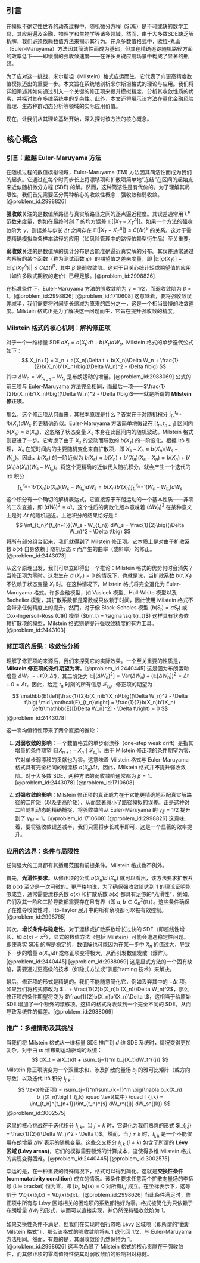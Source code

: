 ## 引言
在模拟不确定性世界的动态过程中，随机微分方程（SDE）是不可或缺的数学工具，其应用遍及金融、物理学和生物学等诸多领域。然而，由于大多数SDE缺乏解析解，我们必须依赖数值方法来揭示其行为。在众多数值格式中，欧拉-丸山（Euler-Maruyama）方法因其简洁性而成为基础，但其在精确追踪随机路径方面的效率低下——即缓慢的强收敛速度——在许多关键应用场景中构成了显著的瓶颈。

为了应对这一挑战，米尔斯坦（Milstein）格式应运而生，它代表了向更高精度数值模拟迈出的重要一步。本文旨在系统地剖析米尔斯坦格式的理论与应用。我们将详细阐述其如何通过引入一个关键的修正项来提升模拟精度，分析其收敛性质的优劣，并探讨其在多维系统中的复杂性。此外，本文还将展示该方法在量化金融风险管理、生态种群动态分析等领域的实际应用价值。

现在，让我们从其理论基础开始，深入探讨该方法的核心概念。

## 核心概念

### 引言：超越 Euler-Maruyama 方法

在随机过程的数值模拟领域，Euler-Maruyama (EM) 方法因其简洁性而成为我们的起点。它通过在每个时间步长上将漂移项和扩散项简单地“冻结”在区间的起始点来近似随机微分方程 (SDE) 的解。然而，这种简洁性是有代价的。为了理解其局限性，我们首先需要区分两种核心的收敛性概念：强收敛和弱收敛。[@problem_id:2998826]

**强收敛**关注的是数值解路径与真实解路径之间的逐点逼近程度。其误差通常用 $L^p$ 范数来度量，例如在最终时刻 $T$ 的均方误差 $\mathbb{E}[|X_T - X_T^{\Delta}|]$。如果一个方法的强收敛阶为 $\gamma$，则误差与步长 $\Delta t$ 之间存在 $\mathbb{E}[|X_T - X_T^{\Delta}|] \le C (\Delta t)^\gamma$ 的关系。这对于需要精确模拟单条样本路径的应用（如风险管理中的路径依赖型衍生品）至关重要。

**弱收敛**关注的是数值解的统计分布是否能准确逼近真实解的分布。其误差通常通过考察解的某个函数（称为测试函数 $\varphi$）的期望值之差来度量，即 $|\mathbb{E}[\varphi(X_T)] - \mathbb{E}[\varphi(X_T^{\Delta})]| \le C (\Delta t)^\beta$，其中 $\beta$ 是弱收敛阶。这对于只关心统计矩或期望值的应用（如许多欧式期权的定价）已经足够。[@problem_id:2998826]

在标准条件下，Euler-Maruyama 方法的强收敛阶为 $\gamma = 1/2$，而弱收敛阶为 $\beta = 1$。[@problem_id:2998826] [@problem_id:1710608] 这意味着，要将强收敛误差减半，我们需要将时间步长缩减为原来的四分之一，这是一个相当缓慢的收敛速度。Milstein 格式正是为了解决这一问题而生，它旨在提升强收敛的精度。

### Milstein 格式的核心机制：解构修正项

对于一个一维标量 SDE $dX_t = a(X_t)dt + b(X_t)dW_t$，Milstein 格式的单步迭代公式如下：
$$
X_{n+1} = X_n + a(X_n)\Delta t + b(X_n)\Delta W_n + \frac{1}{2}b(X_n)b'(X_n)\big((\Delta W_n)^2 - \Delta t\big)
$$
其中 $\Delta W_n = W_{t_{n+1}} - W_{t_n}$ 是布朗运动的增量。[@problem_id:2988069] 公式的前三项与 Euler-Maruyama 方法完全相同，而最后一项——$\frac{1}{2}b(X_n)b'(X_n)\big((\Delta W_n)^2 - \Delta t\big)$——就是所谓的 **Milstein 修正项**。

那么，这个修正项从何而来，其根本原理是什么？答案在于对随机积分 $\int_{t_n}^{t_{n+1}} b(X_s)dW_s$ 的更精确近似。Euler-Maruyama 方法简单地假设在 $[t_n, t_{n+1}]$ 区间内 $b(X_s) \approx b(X_n)$，这忽略了状态变量 $X_s$ 本身在此区间内的随机波动。Milstein 格式则更进了一步。它考虑了由于 $X_s$ 的波动而导致的 $b(X_s)$ 的一阶变化。根据 Itô 引理， $X_s$ 在短时间内的主要随机变化来自扩散项，即 $X_s - X_n \approx b(X_n)(W_s - W_{t_n})$。因此，$b(X_s)$ 的一阶近似为 $b(X_s) \approx b(X_n) + b'(X_n)(X_s - X_n) \approx b(X_n) + b'(X_n)b(X_n)(W_s - W_{t_n})$。将这个更精确的近似代入随机积分，就会产生一个迭代的 Itô 积分：
$$
\int_{t_n}^{t_{n+1}} b'(X_n)b(X_n)(W_s - W_{t_n}) dW_s = b(X_n)b'(X_n) \int_{t_n}^{t_{n+1}}(W_s - W_{t_n}) dW_s
$$
这个积分有一个确切的解析表达式，它直接源于布朗运动的一个基本性质——非零的二次变差，即 $(dW_t)^2 = dt$。这个性质的离散化版本意味着 $(\Delta W_n)^2$ 在某种意义上是对 $\Delta t$ 的随机逼近。上述积分的结果恰好是：
$$
\int_{t_n}^{t_{n+1}}(W_s - W_{t_n}) dW_s = \frac{1}{2}\big((\Delta W_n)^2 - \Delta t\big)
$$
将所有部分组合起来，我们就得到了 Milstein 修正项。它本质上是对由于扩散系数 $b(x)$ 自身依赖于随机状态 $x$ 而产生的曲率（或斜率）的修正。[@problem_id:2443073]

从这个原理出发，我们可以立即得出一个推论：Milstein 格式的优势何时会消失？当修正项为零时。这发生在 $b'(X_n)=0$ 的情况下，也就是说，当扩散系数 $b(t, X_t)$ 不依赖于状态变量 $X_t$ 时。在这种情况下，Milstein 格式将完全退化为 Euler-Maruyama 格式。许多金融模型，如 Vasicek 模型、Hull-White 模型以及 Bachelier 模型，其扩散系数都是常数或只依赖于时间，因此使用 Milstein 格式不会带来任何精度上的提升。然而，对于像 Black-Scholes 模型 ($b(S_t) = \sigma S_t$) 或 Cox-Ingersoll-Ross (CIR) 模型 ($b(r_t) = \sigma \sqrt{r_t}$) 这样具有状态依赖扩散项的模型，Milstein 格式则是提升强收敛精度的有力工具。[@problem_id:2443103]

### 修正项的后果：收敛性分析

理解了修正项的来源后，我们来探究它的实际效果。一个至关重要的性质是，**Milstein 修正项的条件期望为零**。[@problem_id:2440445] 这是因为布朗运动增量 $\Delta W_n \sim \mathcal{N}(0, \Delta t)$，其二阶矩为 $\mathbb{E}[(\Delta W_n)^2] = \text{Var}(\Delta W_n) + (\mathbb{E}[\Delta W_n])^2 = \Delta t + 0 = \Delta t$。因此，给定 $t_n$ 时刻的所有信息 $\mathcal{F}_{t_n}$，修正项的期望为：
$$
\mathbb{E}\left[\frac{1}{2}b(X_n)b'(X_n)\big((\Delta W_n)^2 - \Delta t\big) \mid \mathcal{F}_{t_n}\right] = \frac{1}{2}b(X_n)b'(X_n) \left(\mathbb{E}[(\Delta W_n)^2] - \Delta t\right) = 0
$$
[@problem_id:2443078]

这一零均值特性带来了两个直接的推论：

1.  **对弱收敛的影响**：一个数值格式的单步弱漂移（one-step weak drift）是指其增量的条件期望 $\mathbb{E}[X_{n+1} - X_n \mid \mathcal{F}_{t_n}]$。由于 Milstein 修正项的条件期望为零，它对单步弱漂移的贡献也为零。这意味着 Milstein 格式与 Euler-Maruyama 格式具有完全相同的弱漂移 $a(X_n)\Delta t$。因此，Milstein 格式并**不**提升弱收敛阶。对于大多数 SDE，两种方法的弱收敛阶通常都为 $\beta=1$。[@problem_id:2443078] [@problem_id:1710608]

2.  **对强收敛的影响**：Milstein 修正项的真正威力在于它能更精确地匹配真实解路径的二阶矩（以及更高阶矩），从而显著减小了路径模拟的误差。正是这种对二阶随机动态的精确捕捉，将强收敛阶从 Euler-Maruyama 的 $\gamma_E = 1/2$ 提升到了 $\gamma_M = 1$。[@problem_id:1710608] [@problem_id:2998826] 这意味着，要将强收敛误差减半，我们只需将步长减半即可，这是一个显著的效率提升。

### 应用的边界：条件与局限性

任何强大的工具都有其适用范围和前提条件。Milstein 格式也不例外。

首先，**光滑性要求**。从修正项的公式 $b(X_n)b'(X_n)$ 就可以看出，该方法要求扩散系数 $b(x)$ 至少是一次可微的。更严格地说，为了确保强收敛阶达到 1 的理论证明能够成立，通常需要漂移系数 $a(x)$ 和扩散系数 $b(x)$ 都具有足够的“光滑性”，例如，它们及其一阶和二阶导数都需要存在且有界（即 $a, b \in C_b^2(\mathbb{R})$）。这些条件确保了在推导收敛性时，Itô-Taylor 展开中的所有余项都可以被有效控制。[@problem_id:2998765]

其次，**增长条件与稳定性**。对于漂移或扩散系数增长过快的 SDE（即超线性增长，如 $b(x) \propto x^2$），显式的数值方法（包括 Milstein）可能会遭遇稳定性问题。即使真实 SDE 的解是稳定的，数值解也可能因为在某一步中 $X_n$ 的值过大，导致下一步的增量 $a(X_n)\Delta t$ 或修正项变得极大，从而引发数值发散（爆炸）。[@problem_id:2440445] [@problem_id:2988069] 这是显式方法的一个固有缺陷，需要通过更高级的技术（如隐式方法或“驯服”taming 技术）来解决。

最后，修正项的形式是精确的。我们不能随意简化它，例如丢弃其中的 $- \Delta t$ 项。如果我们将格式修改为 $... + \frac{1}{2}b(X_n)b'(X_n)(\Delta W_n)^2$，那么修正项的条件期望将变为 $\frac{1}{2}b(X_n)b'(X_n)\Delta t$，这相当于给原始 SDE 增加了一个额外的漂移项。这样的格式将收敛到一个完全不同的 SDE，从而导致系统性的偏差。[@problem_id:2988069]

### 推广：多维情形及其挑战

当我们将 Milstein 格式从一维标量 SDE 推广到 $d$ 维 SDE 系统时，情况变得更加复杂。对于由 $m$ 维布朗运动驱动的系统：
$$
dX_t = a(X_t)dt + \sum_{j=1}^m b_j(X_t)dW_t^{(j)}
$$
Milstein 修正项演变为一个双重求和，涉及扩散向量场 $b_j$ 的雅可比矩阵（或方向导数）以及迭代 Itô 积分 $I_{j,k}$：
$$
\text{修正项} = \sum_{j=1}^m\sum_{k=1}^m \big(\nabla b_k(X_n) b_j(X_n)\big) I_{j,k} \quad \text{其中} \quad I_{j,k} = \int_{t_n}^{t_{n+1}}\int_{t_n}^{s} dW_r^{(j)} dW_s^{(k)}
$$
[@problem_id:3002575]

这里的核心挑战在于迭代积分 $I_{j,k}$。当 $j=k$ 时，它退化为我们熟悉的形式 $I_{j,j} = \frac{1}{2}((\Delta W_j)^2 - \Delta t)$。然而，当 $j \neq k$ 时，$I_{j,k}$ 是一个不能仅用布朗增量 $\Delta W$ 表示的随机变量。这些交叉积分 $I_{j,k}$ ($j \neq k$) 包含了所谓的 **Lévy 区域 (Lévy areas)**，它们的模拟需要额外的计算成本，这使得多维 Milstein 格式的实现变得困难。[@problem_id:2440445] [@problem_id:3002575]

幸运的是，在一种重要的特殊情况下，格式可以得到简化。这就是**交换性条件 (commutativity condition)** 成立的情况。该条件要求任意两个扩散向量场的李括号 (Lie bracket) 恒为零，即 $[b_i, b_j](x) = 0$ 对所有$i,j$ 成立。在坐标表示下，这等价于 $\nabla b_j(x) b_i(x) = \nabla b_i(x) b_j(x)$。[@problem_id:2998626] 当此条件满足时，修正项中所有与 Lévy 区域相关的困难项的系数都恰好为零。格式被简化为只依赖于布朗增量 $\Delta W_i$ 的形式，从而可以直接实现，并仍然保持强收敛阶为 1。

如果交换性条件不满足，但我们在实现时强行忽略 Lévy 区域项（即所谓的“截断 Milstein 格式”），那么该格式的强收敛阶将从 1 退化回 1/2，与 Euler-Maruyama 方法相同。然而，有趣的是，其弱收敛阶仍然保持为 1。[@problem_id:2998626] 这再次凸显了 Milstein 格式的核心贡献在于强收敛性，而其修正项的零均值特性使其对弱收敛阶的影响相对稳健。

